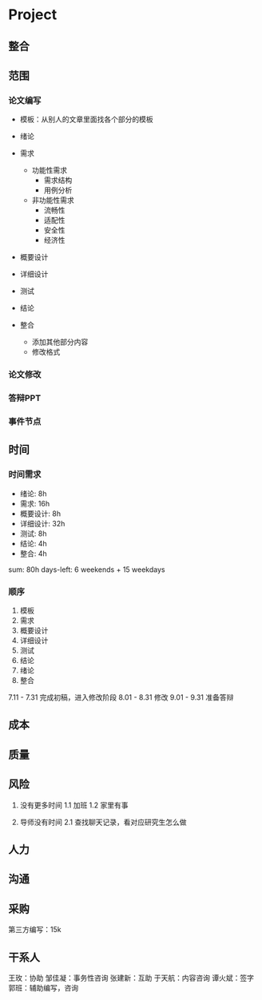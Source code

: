 # Project

## 整合

## 范围

### 论文编写
- 模板：从别人的文章里面找各个部分的模板
- 绪论
- 需求
    - 功能性需求
        - 需求结构
        - 用例分析
    - 非功能性需求
        - 流畅性
        - 适配性
        - 安全性
        - 经济性

- 概要设计
- 详细设计
- 测试
- 结论
- 整合
    - 添加其他部分内容
    - 修改格式

### 论文修改

### 答辩PPT

### 事件节点


## 时间

### 时间需求
- 绪论: 8h
- 需求: 16h
- 概要设计: 8h
- 详细设计: 32h
- 测试: 8h
- 结论: 4h
- 整合: 4h

sum: 80h
days-left: 6 weekends + 15 weekdays

### 顺序
1. 模板
2. 需求
3. 概要设计
4. 详细设计
5. 测试
6. 结论
7. 绪论
8. 整合

7.11 - 7.31 完成初稿，进入修改阶段
8.01 - 8.31 修改
9.01 - 9.31 准备答辩

## 成本

## 质量

## 风险
1. 没有更多时间
1.1 加班
1.2 家里有事

2. 导师没有时间
2.1 查找聊天记录，看对应研究生怎么做

## 人力

## 沟通

## 采购
第三方编写：15k

## 干系人
王玫：协助
邹佳凝：事务性咨询
张建新：互助
于天航：内容咨询
谭火斌：签字
郭班：辅助编写，咨询
